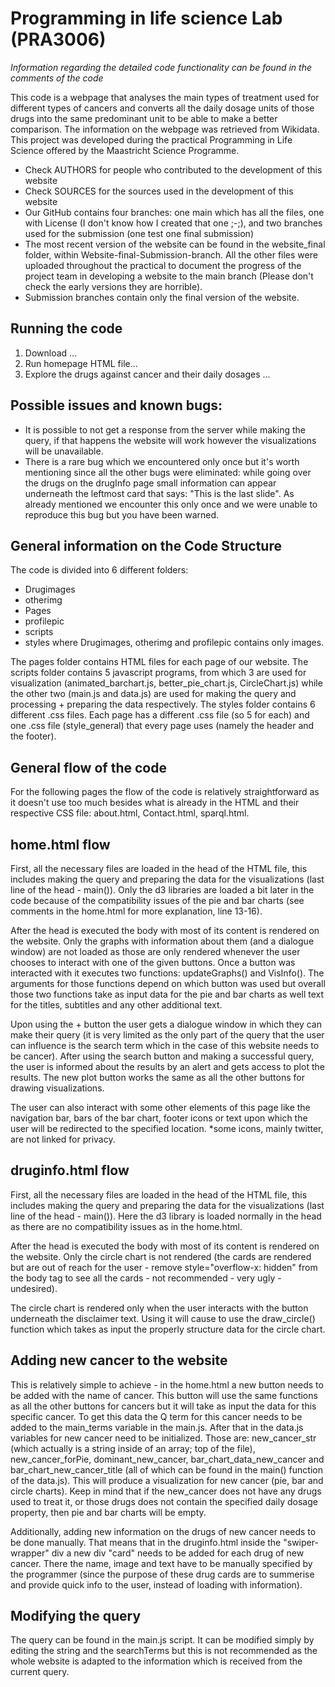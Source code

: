 # Programming in life science Lab (PRA3006)
*Information regarding the detailed code functionality can be found in the comments of the code*

This code is a webpage that analyses the main types of treatment used for different types of cancers and converts all the daily dosage units of those drugs into the same predominant unit to be able to make a better comparison. The information on the webpage was retrieved from Wikidata. This project was developed during the practical Programming in Life Science offered by the Maastricht Science Programme.

- Check AUTHORS for people who contributed to the development of this website
- Check SOURCES for the sources used in the development of this website
- Our GitHub contains four branches: one main which has all the files, one with License (I don't know how I created that one ;-;), and two branches used for the submission (one test one final submission) 
- The most recent version of the website can be found in the website_final folder, within Website-final-Submission-branch. All the other files were uploaded throughout the practical to document the progress of the project team in developing a website to the main branch (Please don't check the early versions they are horrible).
- Submission branches contain only the final version of the website. 

## Running the code

1. Download ...
2. Run homepage HTML file...
3. Explore the drugs against cancer and their daily dosages ...

## Possible issues and known bugs:

- It is possible to not get a response from the server while making the query, if that happens the website will work however the visualizations will be unavailable.
- There is a rare bug which we encountered only once but it's worth mentioning since all the other bugs were eliminated: while going over the drugs on the drugInfo page small information can appear underneath the leftmost card that says: "This is the last slide". As already mentioned we encounter this only once and we were unable to reproduce this bug but you have been warned.

## General information on the Code Structure

The code is divided into 6 different folders:

- Drugimages
- otherimg
- Pages
- profilepic
- scripts
- styles
  where Drugimages, otherimg and profilepic contains only images.

The pages folder contains HTML files for each page of our website.
The scripts folder contains 5 javascript programs, from which 3 are used for visualization (animated_barchart.js, better_pie_chart.js, CircleChart.js) while the other two (main.js and data.js) are used for making the query and processing + preparing the data respectively.
The styles folder contains 6 different .css files. Each page has a different .css file (so 5 for each) and one .css file (style_general) that every page uses (namely the header and the footer).

## General flow of the code

For the following pages the flow of the code is relatively straightforward as it doesn't use too much besides what is already in the HTML and their respective CSS file: about.html, Contact.html, sparql.html.

## home.html flow

First, all the necessary files are loaded in the head of the HTML file, this includes making the query and preparing the data for the visualizations (last line of the head - main()). Only the d3 libraries are loaded a bit later in the code because of the compatibility issues of the pie and bar charts (see comments in the home.html for more explanation, line 13-16).

After the head is executed the body with most of its content is rendered on the website. Only the graphs with information about them (and a dialogue window) are not loaded as those are only rendered whenever the user chooses to interact with one of the given buttons. Once a button was interacted with it executes two functions: updateGraphs() and VisInfo(). The arguments for those functions depend on which button was used but overall those two functions take as input data for the pie and bar charts as well text for the titles, subtitles and any other additional text.

Upon using the + button the user gets a dialogue window in which they can make their query (it is very limited as the only part of the query that the user can influence is the search term which in the case of this website needs to be cancer). After using the search button and making a successful query, the user is informed about the results by an alert and gets access to plot the results. The new plot button works the same as all the other buttons for drawing visualizations.

The user can also interact with some other elements of this page like the navigation bar, bars of the bar chart, footer icons or text upon which the user will be redirected to the specified location. *some icons, mainly twitter, are not linked for privacy.

## druginfo.html flow

First, all the necessary files are loaded in the head of the HTML file, this includes making the query and preparing the data for the visualizations (last line of the head - main()). Here the d3 library is loaded normally in the head as there are no compatibility issues as in the home.html.

After the head is executed the body with most of its content is rendered on the website. Only the circle chart is not rendered (the cards are rendered but are out of reach for the user - remove style="overflow-x: hidden" from the body tag to see all the cards - not recommended - very ugly - undesired).

The circle chart is rendered only when the user interacts with the button underneath the disclaimer text. Using it will cause to use the draw_circle() function which takes as input the properly structure data for the circle chart.

## Adding new cancer to the website

This is relatively simple to achieve - in the home.html a new button needs to be added with the name of cancer. This button will use the same functions as all the other buttons for cancers but it will take as input the data for this specific cancer. To get this data the Q term for this cancer needs to be added to the main_terms variable in the main.js. After that in the data.js variables for new cancer need to be initialized. Those are: new_cancer_str (which actually is a string inside of an array; top of the file), new_cancer_forPie, dominant_new_cancer, bar_chart_data_new_cancer and bar_chart_new_cancer_title (all of which can be found in the main() function of the data.js). This will produce a visualization for new cancer (pie, bar and circle charts). Keep in mind that if the new_cancer does not have any drugs used to treat it, or those drugs does not contain the specified daily dosage property, then pie and bar charts will be empty.

Additionally, adding new information on the drugs of new cancer needs to be done manually. That means that in the druginfo.html inside the "swiper-wrapper" div a new div "card" needs to be added for each drug of new cancer. There the name, image and text have to be manually specified by the programmer (since the purpose of these drug cards are to summerise and provide quick info to the user, instead of loading with information).

## Modifying the query

The query can be found in the main.js script. It can be modified simply by editing the string and the searchTerms but this is not recommended as the whole website is adapted to the information which is received from the current query.

